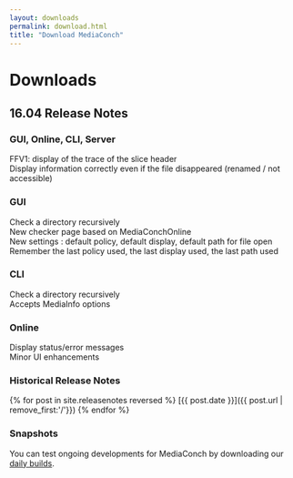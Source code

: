 ```yaml
---
layout: downloads
permalink: download.html
title: "Download MediaConch"
---
```


# Downloads

## 16.04 Release Notes

### GUI, Online, CLI, Server

FFV1: display of the trace of the slice header  
Display information correctly even if the file disappeared (renamed / not accessible)  

### GUI

Check a directory recursively  
New checker page based on MediaConchOnline  
New settings : default policy, default display, default path for file open  
Remember the last policy used, the last display used, the last path used  

### CLI

Check a directory recursively  
Accepts MediaInfo options  

### Online

Display status/error messages  
Minor UI enhancements  

### Historical Release Notes

{% for post in site.releasenotes reversed %}
  [{{ post.date }}]({{ post.url | remove_first:'/'}})
{% endfor %}

### Snapshots

You can test ongoing developments for MediaConch by downloading our [daily builds](/MediaConch/downloads/snapshots.html).
